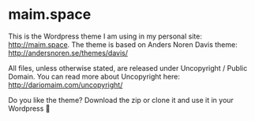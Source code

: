 # maim.space
This is the Wordpress theme I am using in my personal site: http://maim.space. The theme is based on Anders Noren Davis theme: http://andersnoren.se/themes/davis/

All files, unless otherwise stated, are released under Uncopyright / Public Domain. You can read more about Uncopyright here: http://dariomaim.com/uncopyright/

Do you like the theme? Download the zip or clone it and use it in your Wordpress 👐
